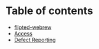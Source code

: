 # Table of contents

* [flipted-webrew](readme.md)
* [Access](access.md)
* [Defect Reporting](defect_reporting.md)
